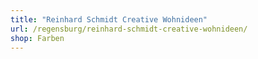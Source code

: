 ```yaml
---
title: "Reinhard Schmidt Creative Wohnideen"
url: /regensburg/reinhard-schmidt-creative-wohnideen/
shop: Farben
---
```

